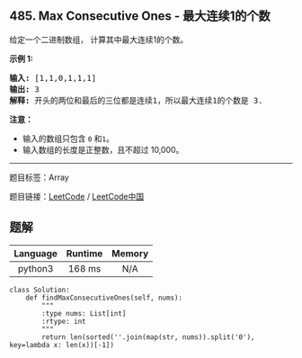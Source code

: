 ## 485. Max Consecutive Ones - 最大连续1的个数

<!--If you want to use the English description, use `question.content` instead-->

<p>给定一个二进制数组， 计算其中最大连续1的个数。</p>

<p><strong>示例 1:</strong></p>

<pre>
<strong>输入:</strong> [1,1,0,1,1,1]
<strong>输出:</strong> 3
<strong>解释:</strong> 开头的两位和最后的三位都是连续1，所以最大连续1的个数是 3.
</pre>

<p><strong>注意：</strong></p>

<ul>
	<li>输入的数组只包含&nbsp;<code>0</code> 和<code>1</code>。</li>
	<li>输入数组的长度是正整数，且不超过 10,000。</li>
</ul>



-----

题目标签：Array

题目链接：[LeetCode](https://leetcode.com/problems/max-consecutive-ones/description/)  /  [LeetCode中国](https://leetcode-cn.com/problems/max-consecutive-ones/description/)

## 题解



| Language | Runtime | Memory |
|:---:|:---:|:---:|
| python3  | 168  ms | N/A |

```python3
class Solution:
    def findMaxConsecutiveOnes(self, nums):
        """
        :type nums: List[int]
        :rtype: int
        """
        return len(sorted(''.join(map(str, nums)).split('0'), key=lambda x: len(x))[-1])
```
